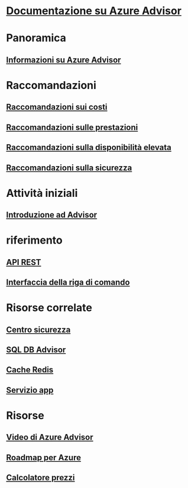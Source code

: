 # [Documentazione su Azure Advisor](index.md)

# Panoramica
## [Informazioni su Azure Advisor](advisor-overview.md)

# Raccomandazioni
## [Raccomandazioni sui costi](advisor-cost-recommendations.md)
## [Raccomandazioni sulle prestazioni](advisor-performance-recommendations.md)
## [Raccomandazioni sulla disponibilità elevata](advisor-high-availability-recommendations.md)
## [Raccomandazioni sulla sicurezza](advisor-security-recommendations.md)

# Attività iniziali
## [Introduzione ad Advisor](advisor-get-started.md)

# riferimento
## [API REST](https://docs.microsoft.com/rest/api/advisor)
## [Interfaccia della riga di comando](https://docs.microsoft.com/cli/azure/advisor)

# Risorse correlate
## [Centro sicurezza](https://azure.microsoft.com/services/security-center/)
## [SQL DB Advisor](https://azure.microsoft.com/documentation/articles/sql-database-advisor/)
## [Cache Redis](https://azure.microsoft.com/documentation/articles/cache-configure/#redis-cache-advisor)
## [Servizio app](https://azure.microsoft.com/documentation/articles/app-service-best-practices/)

# Risorse
## [Video di Azure Advisor](https://azure.microsoft.com/en-us/resources/videos/index/?services=advisor)
## [Roadmap per Azure](https://azure.microsoft.com/roadmap/?category=monitoring-management)
## [Calcolatore prezzi](https://azure.microsoft.com/pricing/calculator/)

